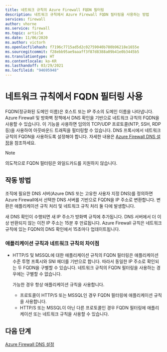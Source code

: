 ```yaml
---
title: 네트워크 규칙의 Azure Firewall FQDN 필터링
description: 네트워크 규칙에서 Azure Firewall FQDN 필터링을 사용하는 방법
services: firewall
author: vhorne
ms.service: firewall
ms.topic: article
ms.date: 11/06/2020
ms.author: victorh
ms.openlocfilehash: f7196c7715ad5d2c02759040b780b96218e1655e
ms.sourcegitcommit: f28ebb95ae9aaaff3f87d8388a09b41e0b3445b5
ms.translationtype: HT
ms.contentlocale: ko-KR
ms.lasthandoff: 03/29/2021
ms.locfileid: "94695948"
---
```

# <a name="use-fqdn-filtering-in-network-rules"></a>네트워크 규칙에서 FQDN 필터링 사용

FQDN(정규화된 도메인 이름)은 호스트 또는 IP 주소의 도메인 이름을 나타냅니다. Azure Firewall 및 방화벽 정책에서 DNS 확인을 기반으로 네트워크 규칙의 FQDN을 사용할 수 있습니다. 이 기능을 사용하면 임의의 TCP/UDP 프로토콜(NTP, SSH, RDP 등)을 사용하여 아웃바운드 트래픽을 필터링할 수 있습니다. DNS 프록시에서 네트워크 규칙의 FQDN을 사용하도록 설정해야 합니다. 자세한 내용은 [Azure Firewall DNS 설정](dns-settings.md)을 참조하세요.

> [!NOTE]
> 의도적으로 FQDN 필터링은 와일드카드를 지원하지 않습니다.

## <a name="how-it-works"></a>작동 방법

조직에 필요한 DNS 서버(Azure DNS 또는 고유한 사용자 지정 DNS)를 정의하면 Azure Firewall에서 선택한 DNS 서버를 기반으로 FQDN을 IP 주소로 변환합니다. 변환은 애플리케이션 규칙 처리 및 네트워크 규칙 처리 둘 다에 발생합니다.

새 DNS 확인이 수행되면 새 IP 주소가 방화벽 규칙에 추가됩니다. DNS 서버에서 더 이상 반환되지 않는 이전 IP 주소는 15분 후 만료됩니다. Azure Firewall 규칙은 네트워크 규칙에 있는 FQDN의 DNS 확인에서 15초마다 업데이트됩니다.

### <a name="differences-in-application-rules-vs-network-rules"></a>애플리케이션 규칙과 네트워크 규칙의 차이점

- HTTP/S 및 MSSQL에 대한 애플리케이션 규칙의 FQDN 필터링은 애플리케이션 수준 투명 프록시와 SNI 헤더를 기반으로 합니다. 따라서 동일한 IP 주소로 확인되는 두 FQDN을 구별할 수 있습니다. 네트워크 규칙의 FQDN 필터링을 사용하는 경우에는 구별할 수 없습니다. 

   가능한 경우 항상 애플리케이션 규칙을 사용합니다.
     - 프로토콜이 HTTP/S 또는 MSSQL인 경우 FQDN 필터링에 애플리케이션 규칙을 사용합니다.
   - HTTP/S 또는 MSSQL이 아닌 다른 프로토콜인 경우 FQDN 필터링에 애플리케이션 또는 네트워크 규칙을 사용할 수 있습니다.

## <a name="next-steps"></a>다음 단계

[Azure Firewall DNS 설정](dns-settings.md)
